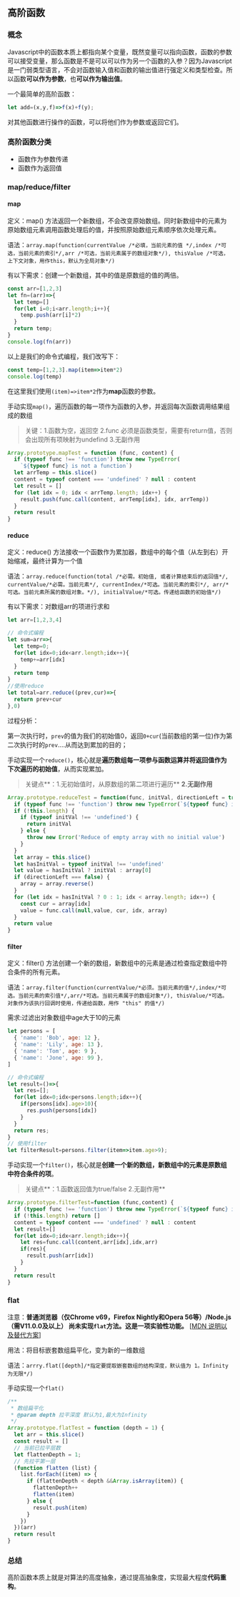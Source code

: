 ## 高阶函数

### 概念

Javascript中的函数本质上都指向某个变量，既然变量可以指向函数，函数的参数可以接受变量，那么函数是不是可以可以作为另一个函数的入参？因为Javascript是一门弱类型语言，不会对函数输入值和函数的输出值进行强定义和类型检查。所以函数**可以作为参数**，也**可以作为输出值**。

一个最简单的高阶函数：

```javascript
let add=(x,y,f)=>f(x)+f(y);
```

对其他函数进行操作的函数，可以将他们作为参数或返回它们。

### 高阶函数分类

- 函数作为参数传递
- 函数作为返回值

### map/reduce/filter

#### map

定义：map() 方法返回一个新数组，不会改变原始数组。同时新数组中的元素为原始数组元素调用函数处理后的值，并按照原始数组元素顺序依次处理元素。

语法：`array.map(function(currentValue /*必填，当前元素的值 */,index /*可选，当前元素的索引*/,arr /*可选，当前元素属于的数组对象*/), thisValue /*可选，上下文对象，用作this，默认为全局对象*/)`

有以下需求：创建一个新数组，其中的值是原数组的值的两倍。

```javascript
const arr=[1,2,3]
let fn=(arr)=>{
  let temp=[]
  for(let i=0;i<arr.length;i++){
    temp.push(arr[i]*2)
  }
  return temp;
}
console.log(fn(arr))
```

以上是我们的命令式编程，我们改写下：

```javascript
const temp=[1,2,3].map(item=>item*2)
console.log(temp)
```

在这里我们使用`(item)=>item*2`作为**map**函数的参数。

手动实现`map()`，遍历函数的每一项作为函数的入参，并返回每次函数调用结果组成的数组

> 关键：1.函数为空，返回空  2.func 必须是函数类型，需要有return值，否则会出现所有项映射为undefind  3.无副作用

```javascript
Array.prototype.mapTest = function (func, content) {
  if (typeof func !== 'function') throw new TypeError(
    `${typeof func} is not a function`)
  let arrTemp = this.slice()
  content = typeof content === 'undefined' ? null : content
  let result = []
  for (let idx = 0; idx < arrTemp.length; idx++) {
    result.push(func.call(content, arrTemp[idx], idx, arrTemp))
  }
  return result
}
```



#### reduce

定义：reduce() 方法接收一个函数作为累加器，数组中的每个值（从左到右）开始缩减，最终计算为一个值

语法：`array.reduce(function(total /*必需。初始值, 或者计算结束后的返回值*/, currentValue/*必需。当前元素*/, currentIndex/*可选。当前元素的索引*/, arr/*可选。当前元素所属的数组对象。*/), initialValue/*可选。传递给函数的初始值*/)`

有以下需求：对数组arr的项进行求和

```javascript
let arr=[1,2,3,4]

// 命令式编程
let sum=arr=>{
  let temp=0;
  for(let idx=0;idx<arr.length;idx++){
    temp+=arr[idx]
  }
  return temp
}
//使用reduce
let total=arr.reduce((prev,cur)=>{
  return prev+cur
},0)
```

过程分析：

第一次执行时，`prev`的值为我们的初始值0，返回`0+cur`(当前数组的第一位)作为第二次执行时的`prev`….从而达到累加的目的；

手动实现一个`reduce()`，核心就是**遍历数组每一项参与函数运算并将返回值作为下次遍历的初始值**，从而实现累加。

> 关键点**：1.无初始值时，从原数组的第二项进行遍历** **2.无副作用**

```javascript
Array.prototype.reduceTest = function(func, initVal, directionLeft = true) {
  if (typeof func !== 'function') throw new TypeError(`${typeof func} is not a function`)
  if (!this.length) {
    if (typeof initVal !== 'undefined') {
      return initVal
    } else {
      throw new Error('Reduce of empty array with no initial value')
    }
  }
  let array = this.slice()
  let hasInitVal = typeof initVal !== 'undefined'
  let value = hasInitVal ? initVal : array[0]
  if (directionLeft === false) {
    array = array.reverse()
  }
  for (let idx = hasInitVal ? 0 : 1; idx < array.length; idx++) {
    const cur = array[idx]
    value = func.call(null,value, cur, idx, array)
  }
  return value
}
```

#### filter

定义：filter() 方法创建一个新的数组，新数组中的元素是通过检查指定数组中符合条件的所有元素。

语法：`array.filter(function(currentValue/*必须。当前元素的值*/,index/*可选。当前元素的索引值*/,arr/*可选。当前元素属于的数组对象*/), thisValue/*可选。对象作为该执行回调时使用，传递给函数，用作 "this" 的值*/)`

需求:过滤出对象数组中age大于10的元素

```javascript
let persons = [
  { 'name': 'Bob', age: 12 },
  { 'name': 'Lily', age: 13 },
  { 'name': 'Tom', age: 9 },
  { 'name': 'Jone', age: 99 },
]

// 命令式编程
let result=()=>{
  let res=[];
  for(let idx=0;idx<persons.length;idx++){
    if(persons[idx].age>10){
      res.push(persons[idx])
    }
  }
  return res;
}
// 使用filter
let filterResult=persons.filter(item=>item.age>9);
```

手动实现一个`filter()`，核心就是**创建一个新的数组，新数组中的元素是原数组中符合条件的项**。

> 关键点**：1.函数返回值为true/false 2.无副作用**

```javascript
Array.prototype.filterTest=function (func,content) {
  if (typeof func !== 'function') throw new TypeError(`${typeof func} is not a function`)
  if (!this.length) return []
  content = typeof content === 'undefined' ? null : content
  let result=[]
  for(let idx=0;idx<arr.length;idx++){
    let res=func.call(content,arr[idx],idx,arr)
    if(res){
      result.push(arr[idx])
    }
  }
  return result
}
```

### flat

注意：**普通浏览器（仅Chrome v69，Firefox Nightly和Opera 56等）/Node.js （需V11.0.0及以上） 尚未实现`flat`方法。这是一项实验性功能。** [[MDN 说明以及替代方案](https://developer.mozilla.org/zh-CN/docs/Web/JavaScript/Reference/Global_Objects/Array/flat)] 

用法：将目标嵌套数组扁平化，变为新的一维数组

语法：`arrry.flat([depth]/*指定要提取嵌套数组的结构深度，默认值为 1。Infinity为无限*/)`

手动实现一个`flat()`

```javascript
/**
 * 数组扁平化
 * @param depth 拉平深度 默认为1,最大为Infinity
 */
Array.prototype.flatTest = function (depth = 1) {
  let arr = this.slice()
  const result = []
  // 当前已拉平层数 
  let flattenDepth = 1;
  // 先拉平第一层
  (function flatten (list) {
    list.forEach((item) => { 
      if (flattenDepth < depth &&Array.isArray(item)) {
        flattenDepth++
        flatten(item)
      } else {
        result.push(item)
      }
    })
  })(arr)
  return result
}
```



### 总结

高阶函数本质上就是对算法的高度抽象，通过提高抽象度，实现最大程度**代码重构**。

